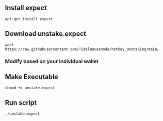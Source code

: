 ## Install expect

    apt-get install expect

## Download unstake.expect

    wget https://raw.githubusercontent.com/TidalWavesNode/hotkey_unstaking/main/unstake.expect

### Modify based on your individual wallet

## Make Executable

    chmod +x unstake.expect

## Run script

    ./unstake.expect

